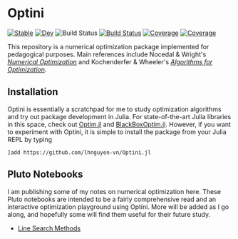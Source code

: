 # Optini

[![Stable](https://img.shields.io/badge/docs-stable-blue.svg)](https://lhnguyen-vn.github.io/Optini.jl/stable)
[![Dev](https://img.shields.io/badge/docs-dev-blue.svg)](https://lhnguyen-vn.github.io/Optini.jl/dev)
![Build Status](https://github.com/lhnguyen-vn/Optini.jl/workflows/CI/badge.svg)
[![Build Status](https://ci.appveyor.com/api/projects/status/github/lhnguyen-vn/Optini.jl?svg=true)](https://ci.appveyor.com/project/lhnguyen-vn/Optini-jl)
[![Coverage](https://codecov.io/gh/lhnguyen-vn/Optini.jl/branch/main/graph/badge.svg)](https://codecov.io/gh/lhnguyen-vn/Optini.jl)
[![Coverage](https://coveralls.io/repos/github/lhnguyen-vn/Optini.jl/badge.svg?branch=main)](https://coveralls.io/github/lhnguyen-vn/Optini.jl?branch=main)

This repository is a numerical optimization package implemented for pedagogical purposes. Main references include Nocedal & Wright's [*Numerical Optimization*](https://www.springer.com/gp/book/9780387303031) and Kochenderfer & Wheeler's [*Algorithms for Optimization*](https://mitpress.mit.edu/books/algorithms-optimization).

## Installation

Optini is essentially a scratchpad for me to study optimization algorithms and try out package development in Julia. For state-of-the-art Julia libraries in this space, check out [Optim.jl](https://github.com/JuliaNLSolvers/Optim.jl) and [BlackBoxOptim.jl](https://github.com/robertfeldt/BlackBoxOptim.jl). However, if you  want to experiment with Optini, it is simple to install the package from your Julia REPL by typing
```
]add https://github.com/lhnguyen-vn/Optini.jl
```

## Pluto Notebooks

I am publishing some of my notes on numerical optimization here. These Pluto notebooks are intended to be a fairly comprehensive read and an interactive optimization playground using Optini. More will be added as I go along, and hopefully some will find them useful for their future study.
- [Line Search Methods](https://mybinder.org/v2/gh/fonsp/pluto-on-binder/master?urlpath=pluto/open?url=https%253A%252F%252Fgist.githubusercontent.com%252Flhnguyen-vn%252F4ecbc8b9e52b82936b909771fd379e00%252Fraw%252F2cb4e7df078a016b23c0b82c005acadd0b991db5%252Flinesearch.jl) 
